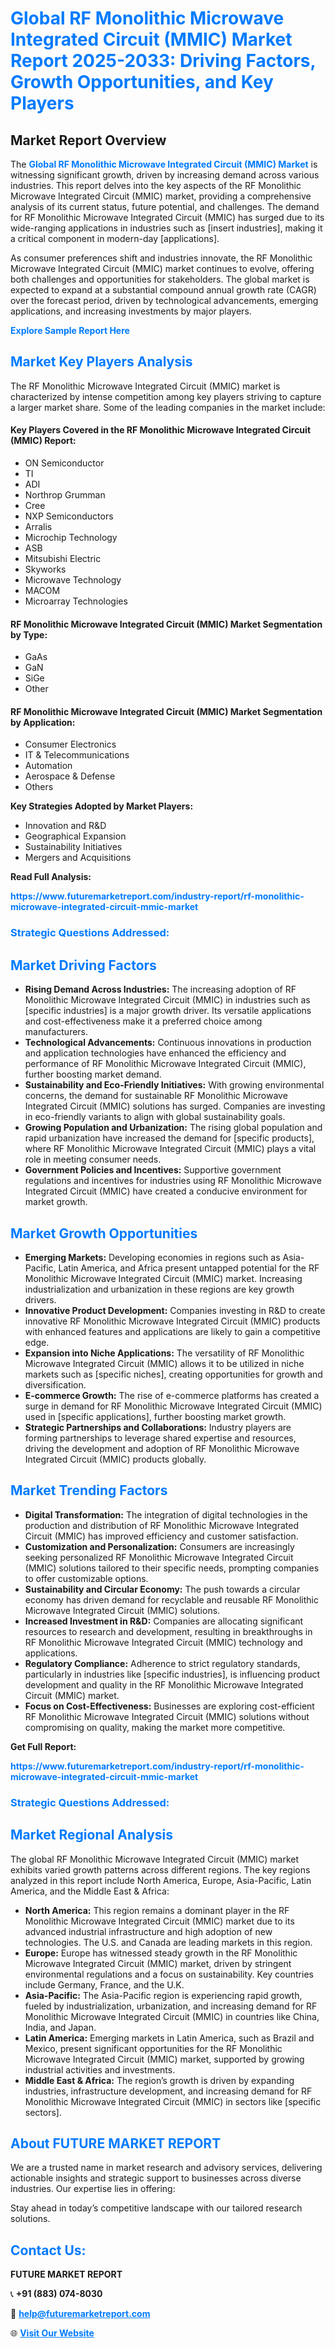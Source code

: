<h1 style="color: #007BFF;">Global RF Monolithic Microwave Integrated Circuit (MMIC) Market Report 2025-2033: Driving Factors, Growth Opportunities, and Key Players</h1>

<section id="overview">
<h2>Market Report Overview</h2>
<p>The <a href="https://www.futuremarketreport.com/industry-report/rf-monolithic-microwave-integrated-circuit-mmic-market" style="color: #007BFF; text-decoration: none;"><strong>Global RF Monolithic Microwave Integrated Circuit (MMIC) Market</strong></a> is witnessing significant growth, driven by increasing demand across various industries. This report delves into the key aspects of the RF Monolithic Microwave Integrated Circuit (MMIC) market, providing a comprehensive analysis of its current status, future potential, and challenges. The demand for RF Monolithic Microwave Integrated Circuit (MMIC) has surged due to its wide-ranging applications in industries such as [insert industries], making it a critical component in modern-day [applications].</p>
<p>As consumer preferences shift and industries innovate, the RF Monolithic Microwave Integrated Circuit (MMIC) market continues to evolve, offering both challenges and opportunities for stakeholders. The global market is expected to expand at a substantial compound annual growth rate (CAGR) over the forecast period, driven by technological advancements, emerging applications, and increasing investments by major players.</p>
</section>

<section id="overview">
<p><a href="https://www.futuremarketreport.com/request-sample/reportId=26984" style="color: #007BFF; text-decoration: none;"><strong>Explore Sample Report Here</strong></a></p>
</section>

<section id="key-players">
<h2 style="color: #007BFF;">Market Key Players Analysis</h2>
<p>The RF Monolithic Microwave Integrated Circuit (MMIC) market is characterized by intense competition among key players striving to capture a larger market share. Some of the leading companies in the market include:</p>
<h4>Key Players Covered in the RF Monolithic Microwave Integrated Circuit (MMIC) Report:</h4>
<ul><li>ON Semiconductor</li><li>TI</li><li>ADI</li><li>Northrop Grumman</li><li>Cree</li><li>NXP Semiconductors</li><li>Arralis</li><li>Microchip Technology</li><li>ASB</li><li>Mitsubishi Electric</li><li>Skyworks</li><li>Microwave Technology</li><li>MACOM</li><li>Microarray Technologies</li></ul>
<h4>RF Monolithic Microwave Integrated Circuit (MMIC) Market Segmentation by Type:</h4>
<ul><li>GaAs</li><li>GaN</li><li>SiGe</li><li>Other</li></ul>

<h4>RF Monolithic Microwave Integrated Circuit (MMIC) Market Segmentation by Application:</h4>
<ul><li>Consumer Electronics</li><li>IT &amp; Telecommunications</li><li>Automation</li><li>Aerospace &amp; Defense</li><li>Others</li></ul>
<p><strong>Key Strategies Adopted by Market Players:</strong></p>
<ul>
<li>Innovation and R&D</li>
<li>Geographical Expansion</li>
<li>Sustainability Initiatives</li>
<li>Mergers and Acquisitions</li>
</ul>
</section>

<section>
<p><strong>Read Full Analysis: </strong></p><a href="https://www.futuremarketreport.com/industry-report/rf-monolithic-microwave-integrated-circuit-mmic-market" style="color: #007BFF; text-decoration: none;"><strong>https://www.futuremarketreport.com/industry-report/rf-monolithic-microwave-integrated-circuit-mmic-market</strong></a>
<h3 style="color: #007BFF;">Strategic Questions Addressed:</h3>
</section>

<section id="driving-factors">
<h2 style="color: #007BFF;">Market Driving Factors</h2>
<ul>
<li><strong>Rising Demand Across Industries:</strong> The increasing adoption of RF Monolithic Microwave Integrated Circuit (MMIC) in industries such as [specific industries] is a major growth driver. Its versatile applications and cost-effectiveness make it a preferred choice among manufacturers.</li>
<li><strong>Technological Advancements:</strong> Continuous innovations in production and application technologies have enhanced the efficiency and performance of RF Monolithic Microwave Integrated Circuit (MMIC), further boosting market demand.</li>
<li><strong>Sustainability and Eco-Friendly Initiatives:</strong> With growing environmental concerns, the demand for sustainable RF Monolithic Microwave Integrated Circuit (MMIC) solutions has surged. Companies are investing in eco-friendly variants to align with global sustainability goals.</li>
<li><strong>Growing Population and Urbanization:</strong> The rising global population and rapid urbanization have increased the demand for [specific products], where RF Monolithic Microwave Integrated Circuit (MMIC) plays a vital role in meeting consumer needs.</li>
<li><strong>Government Policies and Incentives:</strong> Supportive government regulations and incentives for industries using RF Monolithic Microwave Integrated Circuit (MMIC) have created a conducive environment for market growth.</li>
</ul>
</section>

<section id="growth-opportunities">
<h2 style="color: #007BFF;">Market Growth Opportunities</h2>
<ul>
<li><strong>Emerging Markets:</strong> Developing economies in regions such as Asia-Pacific, Latin America, and Africa present untapped potential for the RF Monolithic Microwave Integrated Circuit (MMIC) market. Increasing industrialization and urbanization in these regions are key growth drivers.</li>
<li><strong>Innovative Product Development:</strong> Companies investing in R&D to create innovative RF Monolithic Microwave Integrated Circuit (MMIC) products with enhanced features and applications are likely to gain a competitive edge.</li>
<li><strong>Expansion into Niche Applications:</strong> The versatility of RF Monolithic Microwave Integrated Circuit (MMIC) allows it to be utilized in niche markets such as [specific niches], creating opportunities for growth and diversification.</li>
<li><strong>E-commerce Growth:</strong> The rise of e-commerce platforms has created a surge in demand for RF Monolithic Microwave Integrated Circuit (MMIC) used in [specific applications], further boosting market growth.</li>
<li><strong>Strategic Partnerships and Collaborations:</strong> Industry players are forming partnerships to leverage shared expertise and resources, driving the development and adoption of RF Monolithic Microwave Integrated Circuit (MMIC) products globally.</li>
</ul>
</section>

<section id="trending-factors">
<h2 style="color: #007BFF;">Market Trending Factors</h2>
<ul>
<li><strong>Digital Transformation:</strong> The integration of digital technologies in the production and distribution of RF Monolithic Microwave Integrated Circuit (MMIC) has improved efficiency and customer satisfaction.</li>
<li><strong>Customization and Personalization:</strong> Consumers are increasingly seeking personalized RF Monolithic Microwave Integrated Circuit (MMIC) solutions tailored to their specific needs, prompting companies to offer customizable options.</li>
<li><strong>Sustainability and Circular Economy:</strong> The push towards a circular economy has driven demand for recyclable and reusable RF Monolithic Microwave Integrated Circuit (MMIC) solutions.</li>
<li><strong>Increased Investment in R&D:</strong> Companies are allocating significant resources to research and development, resulting in breakthroughs in RF Monolithic Microwave Integrated Circuit (MMIC) technology and applications.</li>
<li><strong>Regulatory Compliance:</strong> Adherence to strict regulatory standards, particularly in industries like [specific industries], is influencing product development and quality in the RF Monolithic Microwave Integrated Circuit (MMIC) market.</li>
<li><strong>Focus on Cost-Effectiveness:</strong> Businesses are exploring cost-efficient RF Monolithic Microwave Integrated Circuit (MMIC) solutions without compromising on quality, making the market more competitive.</li>
</ul>
</section>

<section>
<p><strong>Get Full Report: </strong></p><a href="https://www.futuremarketreport.com/industry-report/rf-monolithic-microwave-integrated-circuit-mmic-market" style="color: #007BFF; text-decoration: none;"><strong>https://www.futuremarketreport.com/industry-report/rf-monolithic-microwave-integrated-circuit-mmic-market</strong></a>
<h3 style="color: #007BFF;">Strategic Questions Addressed:</h3>
</section>


<section id="regional-analysis">
<h2 style="color: #007BFF;">Market Regional Analysis</h2>
<p>The global RF Monolithic Microwave Integrated Circuit (MMIC) market exhibits varied growth patterns across different regions. The key regions analyzed in this report include North America, Europe, Asia-Pacific, Latin America, and the Middle East & Africa:</p>
<ul>
<li><strong>North America:</strong> This region remains a dominant player in the RF Monolithic Microwave Integrated Circuit (MMIC) market due to its advanced industrial infrastructure and high adoption of new technologies. The U.S. and Canada are leading markets in this region.</li>
<li><strong>Europe:</strong> Europe has witnessed steady growth in the RF Monolithic Microwave Integrated Circuit (MMIC) market, driven by stringent environmental regulations and a focus on sustainability. Key countries include Germany, France, and the U.K.</li>
<li><strong>Asia-Pacific:</strong> The Asia-Pacific region is experiencing rapid growth, fueled by industrialization, urbanization, and increasing demand for RF Monolithic Microwave Integrated Circuit (MMIC) in countries like China, India, and Japan.</li>
<li><strong>Latin America:</strong> Emerging markets in Latin America, such as Brazil and Mexico, present significant opportunities for the RF Monolithic Microwave Integrated Circuit (MMIC) market, supported by growing industrial activities and investments.</li>
<li><strong>Middle East & Africa:</strong> The region’s growth is driven by expanding industries, infrastructure development, and increasing demand for RF Monolithic Microwave Integrated Circuit (MMIC) in sectors like [specific sectors].</li>
</ul>
</section>

<footer>
<h2 style="color: #007BFF;">About FUTURE MARKET REPORT</h2>
<p>We are a trusted name in market research and advisory services, delivering actionable insights and strategic support to businesses across diverse industries. Our expertise lies in offering:</p>

<p>Stay ahead in today’s competitive landscape with our tailored research solutions.</p>

<h2 style="color: #007BFF;">Contact Us:</h2>
<p><strong>FUTURE MARKET REPORT</strong></p>
<p>📞 <strong>+91 (883) 074-8030</strong></p>
<p>📧 <strong><a href="mailto:help@futuremarketreport.com" style="color: #007BFF;">help@futuremarketreport.com</a></strong></p>
<p>🌐 <strong><a href="https://www.futuremarketreport.com/" style="color: #007BFF;">Visit Our Website</a></strong></p>
</footer>